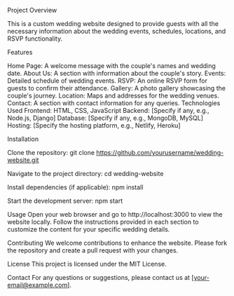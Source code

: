 Project Overview

This is a custom wedding website designed to provide guests with all the necessary information about the wedding events, schedules, locations, and RSVP functionality.

Features

Home Page: A welcome message with the couple's names and wedding date.
About Us: A section with information about the couple's story.
Events: Detailed schedule of wedding events.
RSVP: An online RSVP form for guests to confirm their attendance.
Gallery: A photo gallery showcasing the couple's journey.
Location: Maps and addresses for the wedding venues.
Contact: A section with contact information for any queries.
Technologies Used
Frontend: HTML, CSS, JavaScript
Backend: [Specify if any, e.g., Node.js, Django]
Database: [Specify if any, e.g., MongoDB, MySQL]
Hosting: [Specify the hosting platform, e.g., Netlify, Heroku]


Installation

Clone the repository:
git clone https://github.com/yourusername/wedding-website.git

Navigate to the project directory:
cd wedding-website

Install dependencies (if applicable):
npm install

Start the development server:
npm start

Usage
Open your web browser and go to http://localhost:3000 to view the website locally.
Follow the instructions provided in each section to customize the content for your specific wedding details.

Contributing
We welcome contributions to enhance the website. Please fork the repository and create a pull request with your changes.

License
This project is licensed under the MIT License.

Contact
For any questions or suggestions, please contact us at [your-email@example.com].

